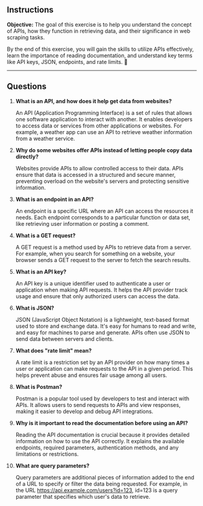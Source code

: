 ## **Instructions**  
**Objective:** The goal of this exercise is to help you understand the concept of APIs, how they function in retrieving data, and their significance in web scraping tasks.

By the end of this exercise, you will gain the skills to utilize APIs effectively, learn the importance of reading documentation, and understand key terms like API keys, JSON, endpoints, and rate limits. 🚀  

---

## **Questions**  
1. **What is an API, and how does it help get data from websites?**  

    An API (Application Programming Interface) is a set of rules that allows one software application to interact with another. It enables developers to access data or services from other applications or websites. For example, a weather app can use an API to retrieve weather information from a weather service.

2. **Why do some websites offer APIs instead of letting people copy data directly?**  

    Websites provide APIs to allow controlled access to their data. APIs ensure that data is accessed in a structured and secure manner, preventing overload on the website's servers and protecting sensitive information.

3. **What is an endpoint in an API?**  

    An endpoint is a specific URL where an API can access the resources it needs. Each endpoint corresponds to a particular function or data set, like retrieving user information or posting a comment.

4. **What is a GET request?**  

    A GET request is a method used by APIs to retrieve data from a server. For example, when you search for something on a website, your browser sends a GET request to the server to fetch the search results.

5. **What is an API key?**  

    An API key is a unique identifier used to authenticate a user or application when making API requests. It helps the API provider track usage and ensure that only authorized users can access the data.

6. **What is JSON?**  

    JSON (JavaScript Object Notation) is a lightweight, text-based format used to store and exchange data. It's easy for humans to read and write, and easy for machines to parse and generate. APIs often use JSON to send data between servers and clients.

7. **What does "rate limit" mean?**  

    A rate limit is a restriction set by an API provider on how many times a user or application can make requests to the API in a given period. This helps prevent abuse and ensures fair usage among all users.

8. **What is Postman?**  

    Postman is a popular tool used by developers to test and interact with APIs. It allows users to send requests to APIs and view responses, making it easier to develop and debug API integrations.

9. **Why is it important to read the documentation before using an API?**  

    Reading the API documentation is crucial because it provides detailed information on how to use the API correctly. It explains the available endpoints, required parameters, authentication methods, and any limitations or restrictions.

10. **What are query parameters?**  

    Query parameters are additional pieces of information added to the end of a URL to specify or filter the data being requested. For example, in the URL https://api.example.com/users?id=123, id=123 is a query parameter that specifies which user's data to retrieve.